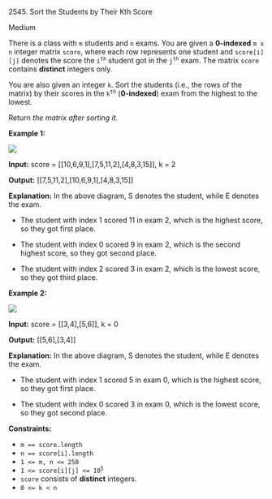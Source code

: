 2545\. Sort the Students by Their Kth Score

Medium

There is a class with `m` students and `n` exams. You are given a **0-indexed** `m x n` integer matrix `score`, where each row represents one student and `score[i][j]` denotes the score the <code>i<sup>th</sup></code> student got in the <code>j<sup>th</sup></code> exam. The matrix `score` contains **distinct** integers only.

You are also given an integer `k`. Sort the students (i.e., the rows of the matrix) by their scores in the <code>k<sup>th</sup></code> (**0-indexed**) exam from the highest to the lowest.

Return _the matrix after sorting it._

**Example 1:**

![](https://leetcode-in-java.github.io/src/main/java/g2501_2600/s2545_sort_the_students_by_their_kth_score/example1.png)

**Input:** score = [[10,6,9,1],[7,5,11,2],[4,8,3,15]], k = 2

**Output:** [[7,5,11,2],[10,6,9,1],[4,8,3,15]]

**Explanation:** In the above diagram, S denotes the student, while E denotes the exam.

- The student with index 1 scored 11 in exam 2, which is the highest score, so they got first place.

- The student with index 0 scored 9 in exam 2, which is the second highest score, so they got second place.

- The student with index 2 scored 3 in exam 2, which is the lowest score, so they got third place. 

**Example 2:**

![](https://leetcode-in-java.github.io/src/main/java/g2501_2600/s2545_sort_the_students_by_their_kth_score/example2.png)

**Input:** score = [[3,4],[5,6]], k = 0

**Output:** [[5,6],[3,4]]

**Explanation:** In the above diagram, S denotes the student, while E denotes the exam.

- The student with index 1 scored 5 in exam 0, which is the highest score, so they got first place.

- The student with index 0 scored 3 in exam 0, which is the lowest score, so they got second place. 

**Constraints:**

*   `m == score.length`
*   `n == score[i].length`
*   `1 <= m, n <= 250`
*   <code>1 <= score[i][j] <= 10<sup>5</sup></code>
*   `score` consists of **distinct** integers.
*   `0 <= k < n`